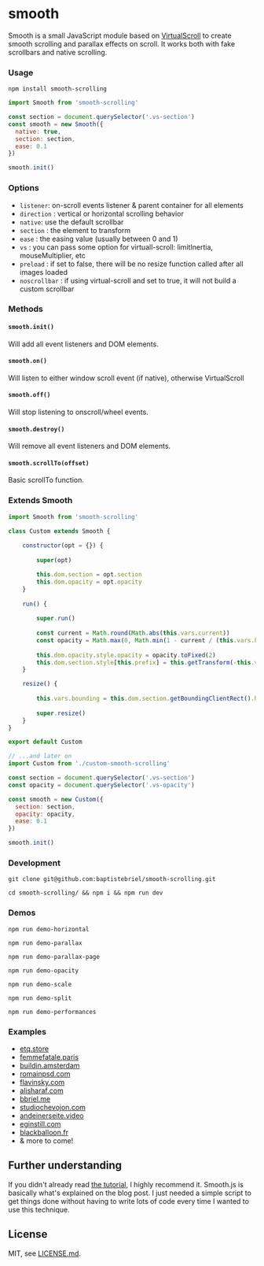 # smooth

Smooth is a small JavaScript module based on [VirtualScroll](http://www.everyday3d.com/blog/index.php/2014/08/18/smooth-scrolling-with-virtualscroll/) to create smooth scrolling and parallax effects on scroll.
It works both with fake scrollbars and native scrolling.

### Usage

`npm install smooth-scrolling`

```javascript
import Smooth from 'smooth-scrolling'

const section = document.querySelector('.vs-section')
const smooth = new Smooth({
  native: true,
  section: section,
  ease: 0.1
})

smooth.init()
```

### Options

- `listener`: on-scroll events listener & parent container for all elements
- `direction` : vertical or horizontal scrolling behavior
- `native`: use the default scrollbar
- `section` : the element to transform
- `ease` : the easing value (usually between 0 and 1)
- `vs` : you can pass some option for virtuall-scroll: limitInertia, mouseMultiplier, etc
- `preload` : if set to false, there will be no resize function called after all images loaded
- `noscrollbar` : if using virtual-scroll and set to true, it will not build a custom scrollbar

### Methods

#### `smooth.init()`

Will add all event listeners and DOM elements.

#### `smooth.on()`

Will listen to either window scroll event (if native), otherwise VirtualScroll

#### `smooth.off()`

Will stop listening to onscroll/wheel events.

#### `smooth.destroy()`

Will remove all event listeners and DOM elements.

#### `smooth.scrollTo(offset)`

Basic scrollTo function.

### Extends Smooth

```javascript
import Smooth from 'smooth-scrolling'

class Custom extends Smooth {
    
    constructor(opt = {}) {
        
        super(opt)

        this.dom.section = opt.section
        this.dom.opacity = opt.opacity
    }
    
    run() {
        
        super.run()
        
        const current = Math.round(Math.abs(this.vars.current))
        const opacity = Math.max(0, Math.min(1 - current / (this.vars.height * .5), 1))
        
        this.dom.opacity.style.opacity = opacity.toFixed(2)
        this.dom.section.style[this.prefix] = this.getTransform(-this.vars.current.toFixed(2))
    }

    resize() {
        
        this.vars.bounding = this.dom.section.getBoundingClientRect().height - this.vars.height
        
        super.resize()
    }
}

export default Custom
```

```javascript
// ...and later on
import Custom from './custom-smooth-scrolling'

const section = document.querySelector('.vs-section')
const opacity = document.querySelector('.vs-opacity')

const smooth = new Custom({
  section: section,
  opacity: opacity,
  ease: 0.1
})

smooth.init()
```

### Development

`git clone git@github.com:baptistebriel/smooth-scrolling.git`

`cd smooth-scrolling/ && npm i && npm run dev`

### Demos

`npm run demo-horizontal`

`npm run demo-parallax`

`npm run demo-parallax-page`

`npm run demo-opacity`

`npm run demo-scale`

`npm run demo-split`

`npm run demo-performances`

### Examples

- [etq.store](http://etq.store)
- [femmefatale.paris](http://femmefatale.paris)
- [buildin.amsterdam](http://buildin.amsterdam)
- [romainpsd.com](https://romainpsd.com)
- [flavinsky.com](http://flavinsky.com)
- [alisharaf.com](http://alisharaf.com)
- [bbriel.me](http://bbriel.me)
- [studiochevojon.com](http://studiochevojon.com)
- [andeinerseite.video](http://andeinerseite.video)
- [eginstill.com](http://eginstill.com)
- [blackballoon.fr](http://www.blackballoon.fr)
- & more to come!

## Further understanding

If you didn't already read [the tutorial](http://www.everyday3d.com/blog/index.php/2014/08/18/smooth-scrolling-with-virtualscroll/), I highly recommend it.
Smooth.js is basically what's explained on the blog post. I just needed a simple script to get things done without having to write lots of code every time I wanted to use this technique.

## License

MIT, see [LICENSE.md](https://github.com/BaptisteBriel/smooth/blob/master/LICENSE).
